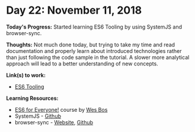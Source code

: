 # Day 22: November 11, 2018

**Today's Progress:** Started learning ES6 Tooling by using SystemJS and browser-sync.

**Thoughts:** Not much done today, but trying to take my time and read documentation and properly learn about introduced technologies rather than just following the code sample in the tutorial. A slower more analytical approach will lead to a better understanding of new concepts.

**Link(s) to work:**
* [ES6 Tooling](https://github.com/mccoyrjm/100-days-of-code/tree/master/work/js/es6-tooling)

**Learning Resources:**
* [ES6 for Everyone!](https://es6.io/) course by [Wes Bos](https://wesbos.com/)
* SystemJS - [Github](https://github.com/systemjs/systemjs)
* browser-sync - [Website](https://browsersync.io/), [Github](https://github.com/BrowserSync/browser-sync)